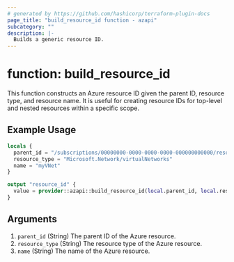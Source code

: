 ```yaml
---
# generated by https://github.com/hashicorp/terraform-plugin-docs
page_title: "build_resource_id function - azapi"
subcategory: ""
description: |-
  Builds a generic resource ID.
---
```


# function: build_resource_id

This function constructs an Azure resource ID given the parent ID, resource type, and resource name. It is useful for creating resource IDs for top-level and nested resources within a specific scope.

## Example Usage

```terraform
locals {
  parent_id = "/subscriptions/00000000-0000-0000-0000-000000000000/resourceGroups/myResourceGroup"
  resource_type = "Microsoft.Network/virtualNetworks"
  name = "myVNet"
}

output "resource_id" {
  value = provider::azapi::build_resource_id(local.parent_id, local.resource_type, local.name)
}
```

## Arguments

<!-- arguments generated by tfplugindocs -->
1. `parent_id` (String) The parent ID of the Azure resource.
1. `resource_type` (String) The resource type of the Azure resource.
1. `name` (String) The name of the Azure resource.

